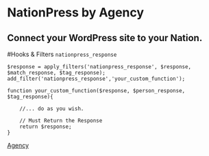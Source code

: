 # NationPress by Agency
Connect your WordPress site to your Nation.
------

#Hooks & Filters
`nationpress_response`

```
$response = apply_filters('nationpress_response', $response, $match_response, $tag_response);
add_filter('nationpress_response','your_custom_function');

function your_custom_function($response, $person_response, $tag_response){
	
	//... do as you wish.

	// Must Return the Response
	return $response;
}

```



[Agency](http://agency.sc)

